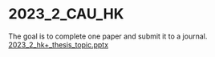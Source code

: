 # 2023_2_CAU_HK
The goal is to complete one paper and submit it to a journal.
[2023_2_hk+_thesis_topic.pptx](https://github.com/UIJIh/2023_2_CAU_HK/files/13426324/2023_2_hk%2B_thesis_topic.pptx)

